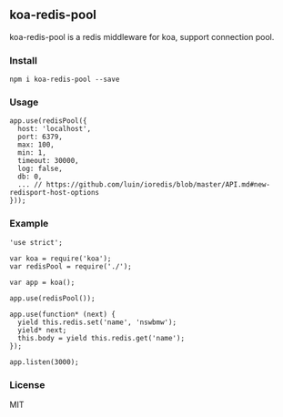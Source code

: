 ## koa-redis-pool

koa-redis-pool is a redis middleware for koa, support connection pool.

### Install

    npm i koa-redis-pool --save

### Usage

```
app.use(redisPool({
  host: 'localhost',
  port: 6379,
  max: 100,
  min: 1,
  timeout: 30000,
  log: false,
  db: 0,
  ... // https://github.com/luin/ioredis/blob/master/API.md#new-redisport-host-options
}));
```

### Example

```
'use strict';

var koa = require('koa');
var redisPool = require('./');

var app = koa();

app.use(redisPool());

app.use(function* (next) {
  yield this.redis.set('name', 'nswbmw');
  yield* next;
  this.body = yield this.redis.get('name');
});

app.listen(3000);
```

### License

MIT